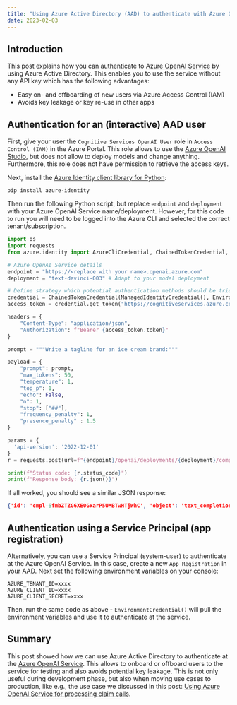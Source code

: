 ```yaml
---
title: "Using Azure Active Directory (AAD) to authenticate with Azure OpenAI Service"
date: 2023-02-03
---
```

## Introduction

This post explains how you can authenticate to [Azure OpenAI Service](https://azure.microsoft.com/en-us/products/cognitive-services/openai-service/) by using Azure Active Directory. This enables you to use the service without any API key which has the following advantages:

* Easy on- and offboarding of new users via Azure Access Control (IAM)
* Avoids key leakage or key re-use in other apps

## Authentication for an (interactive) AAD user

First, give your user the `Cognitive Services OpenAI User` role in `Access Control (IAM)` in the Azure Portal. This role allows to use the [Azure OpenAI Studio](https://oai.azure.com/), but does not allow to deploy models and change anything. Furthermore, this role does not have permission to retrieve the access keys.

Next, install the [Azure Identity client library for Python](https://pypi.org/project/azure-identity/):

```console
pip install azure-identity
```
Then run the following Python script, but replace `endpoint` and `deployment` with your Azure OpenAI Service name/deployment. However, for this code to run you will need to be logged into the Azure CLI and selected the correct tenant/subscription.

```python
import os
import requests
from azure.identity import AzureCliCredential, ChainedTokenCredential, ManagedIdentityCredential, EnvironmentCredential

# Azure OpenAI Service details
endpoint = "https://<replace with your name>.openai.azure.com"
deployment = "text-davinci-003" # Adapt to your model deployment

# Define strategy which potential authentication methods should be tried to gain an access token
credential = ChainedTokenCredential(ManagedIdentityCredential(), EnvironmentCredential(), AzureCliCredential())
access_token = credential.get_token("https://cognitiveservices.azure.com/.default")

headers = {
    "Content-Type": "application/json",
    "Authorization": f"Bearer {access_token.token}"
}

prompt = """Write a tagline for an ice cream brand:"""

payload = {
    "prompt": prompt,
    "max_tokens": 50,
    "temperature": 1,
    "top_p": 1,
    "echo": False,
    "n": 1,
    "stop": ["##"],
    "frequency_penalty": 1,
    "presence_penalty" : 1.5
}

params = {
  'api-version': '2022-12-01'
}
r = requests.post(url=f"{endpoint}/openai/deployments/{deployment}/completions", headers=headers, params=params, json=payload)

print(f"Status code: {r.status_code}")
print(f"Response body: {r.json()}")
```

If all worked, you should see a similar JSON response:

```json
{'id': 'cmpl-6fmbZTZG6XE0GxarP5UMBTwHTjWhC', 'object': 'text_completion', 'created': 1675416305, 'model': 'text-davinci-003', 'choices': [{'text': '\n\n"Nothing satisfies like our creamy, delicious ice cream!"', 'index': 0, 'finish_reason': 'stop', 'logprobs': None}], 'usage': {'completion_tokens': 14, 'prompt_tokens': 9, 'total_tokens': 23}}
```

## Authentication using a Service Principal (app registration)

Alternatively, you can use a Service Principal (system-user) to authenticate at the Azure OpenAI Service. In this case, create a new `App Registration` in your AAD. Next set the following environment variables on your console:

```
AZURE_TENANT_ID=xxxx
AZURE_CLIENT_ID=xxxx
AZURE_CLIENT_SECRET=xxxx
```

Then, run the same code as above - `EnvironmentCredential()` will pull the environment variables and use it to authenticate at the service.

## Summary

This post showed how we can use Azure Active Directory to authenticate at the [Azure OpenAI Service](https://azure.microsoft.com/en-us/products/cognitive-services/openai-service/). This allows to onboard or offboard users to the service for testing and also avoids potential key leakage. This is not only useful during development phase, but also when moving use cases to production, like e.g., the use case we discussed in this post: [Using Azure OpenAI Service for processing claim calls](/posts/using-azure-openai-service-for-processing-claim-calls/).